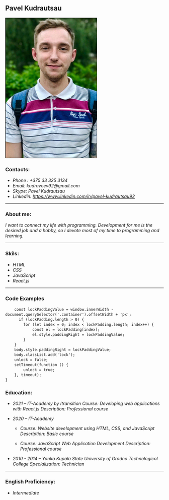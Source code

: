 ## Pavel Kudrautsau

![me](./img/me.jpg)

### Contacts:

- _Phone : +375 33 325 3134_
- _Email: kudravcev92@gmail.com_
- _Skype: Pavel Kudrautsau_
- _Linkedin: https://www.linkedin.com/in/pavel-kudrautsau92_

---

### About me:

_I want to connect my life with programming. Development for me is the desired job and a hobby, so I devote most of my time to programming and learning._

---

### Skils:

- _HTML_
- _CSS_
- _JavaScript_
- _React.js_

---

### Code Examples

```function bodyLock() {
	const lockPaddingValue = window.innerWidth - document.querySelector('.container').offsetWidth + 'px';
	  if (lockPadding.length > 0) {
		for (let index = 0; index < lockPadding.length; index++) {
			const el = lockPadding[index];
			el.style.paddingRight = lockPaddingValue;
		}
	}
	body.style.paddingRight = lockPaddingValue;
	body.classList.add('lock');
	unlock = false;
	setTimeout(function () {
		unlock = true;
	}, timeout);
}
```

### Education:

- _2021 – IT-Academy by Itransition
  Course: Developing web applications with React.js
  Description: Professional course_

- _2020 – IT-Academy_

  - _Course: Website development using HTML, CSS, and JavaScript
    Description: Basic course_

  - _Course: JavaScript Web Application Development
    Description: Professional course_

- _2010 - 2014 – Yanka Kupala State University of Grodno
  Technological College
  Specialization: Technician_

---

### English Proficiency:

- _Intermediate_
